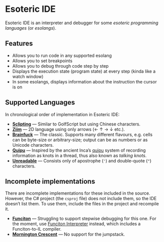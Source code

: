 ﻿# Esoteric IDE

Esoteric IDE is an interpreter and debugger for some *esoteric programming languages* (or *esolangs*).

## Features

* Allows you to run code in any supported esolang
* Allows you to set breakpoints
* Allows you to debug through code step by step
* Displays the execution state (program state) at every step (kinda like a watch window)
* In some esolangs, displays information about the instruction the cursor is on

## Supported Languages

In chronological order of implementation in Esoteric IDE:

* **[Sclipting](http://esolangs.org/wiki/Sclipting)** — Similar to GolfScript but using Chinese characters.
* **[Ziim](http://esolangs.org/wiki/Ziim)** — 2D language using only arrows (← ↑ → ↓ etc.).
* **[Brainfuck](http://esolangs.org/wiki/Brainfuck)** — The classic. Supports many different flavours, e.g. cells can be byte-size or arbitrary-size; output can be as numbers or as Unicode characters.
* **[Quipu](http://esolangs.org/wiki/Quipu)** — Inspired by the ancient Inca’s [quipu](http://en.wikipedia.org/wiki/Quipu) system of recording information as knots in a thread, thus also known as *talking knots*.
* **[Unreadable](http://esolangs.org/wiki/Unreadable)** — Consists only of apostrophe (`'`) and double-quote (`"`) characters.

## Incomplete implementations

There are incomplete implementations for these included in the source. However, the C# project (the `csproj` file) does not include them, so the IDE doesn’t list them. To use them, include the files in the project and recompile it.

* **[Funciton](http://esolangs.org/wiki/Funciton)** — Struggling to support stepwise debugging for this one. For the moment, use [Funciton Interpreter](https://bitbucket.org/Timwi/funciton-interpreter) instead, which includes a Funciton-to-IL compiler.
* **[Mornington Crescent](http://esolangs.org/wiki/Mornington_Crescent)** — No support for the jumpstack.
